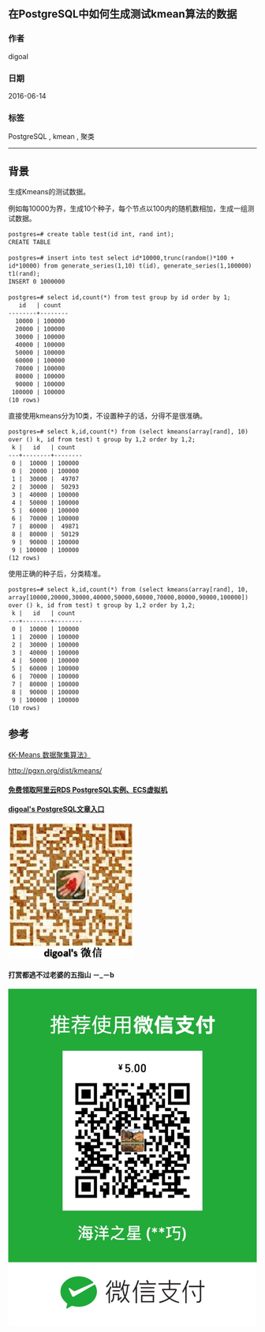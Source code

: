 ## 在PostgreSQL中如何生成测试kmean算法的数据  
                 
### 作者                  
digoal                 
                   
### 日期                   
2016-06-14               
                            
### 标签            
PostgreSQL , kmean , 聚类       
            
----            
             
## 背景          
  
生成Kmeans的测试数据。   
  
例如每10000为界，生成10个种子，每个节点以100内的随机数相加，生成一组测试数据。  
  
```  
postgres=# create table test(id int, rand int);  
CREATE TABLE  
  
postgres=# insert into test select id*10000,trunc(random()*100 + id*10000) from generate_series(1,10) t(id), generate_series(1,100000) t1(rand);  
INSERT 0 1000000  
  
postgres=# select id,count(*) from test group by id order by 1;  
   id   | count    
--------+--------  
  10000 | 100000  
  20000 | 100000  
  30000 | 100000  
  40000 | 100000  
  50000 | 100000  
  60000 | 100000  
  70000 | 100000  
  80000 | 100000  
  90000 | 100000  
 100000 | 100000  
(10 rows)  
```  
  
直接使用kmeans分为10类，不设置种子的话，分得不是很准确。  
  
```  
postgres=# select k,id,count(*) from (select kmeans(array[rand], 10) over () k, id from test) t group by 1,2 order by 1,2;  
 k |   id   | count    
---+--------+--------  
 0 |  10000 | 100000  
 0 |  20000 | 100000  
 1 |  30000 |  49707  
 2 |  30000 |  50293  
 3 |  40000 | 100000  
 4 |  50000 | 100000  
 5 |  60000 | 100000  
 6 |  70000 | 100000  
 7 |  80000 |  49871  
 8 |  80000 |  50129  
 9 |  90000 | 100000  
 9 | 100000 | 100000  
(12 rows)  
```  
  
使用正确的种子后，分类精准。  
  
```  
postgres=# select k,id,count(*) from (select kmeans(array[rand], 10, array[10000,20000,30000,40000,50000,60000,70000,80000,90000,100000]) over () k, id from test) t group by 1,2 order by 1,2;  
 k |   id   | count    
---+--------+--------  
 0 |  10000 | 100000  
 1 |  20000 | 100000  
 2 |  30000 | 100000  
 3 |  40000 | 100000  
 4 |  50000 | 100000  
 5 |  60000 | 100000  
 6 |  70000 | 100000  
 7 |  80000 | 100000  
 8 |  90000 | 100000  
 9 | 100000 | 100000  
(10 rows)  
```  
  
## 参考   
  
[《K-Means 数据聚集算法》](../201508/20150817_01.md)    
  
http://pgxn.org/dist/kmeans/  
  
  
  
  
  
  
  
  
  
  
  
  
  
  
#### [免费领取阿里云RDS PostgreSQL实例、ECS虚拟机](https://free.aliyun.com/ "57258f76c37864c6e6d23383d05714ea")
  
  
#### [digoal's PostgreSQL文章入口](https://github.com/digoal/blog/blob/master/README.md "22709685feb7cab07d30f30387f0a9ae")
  
  
![digoal's weixin](../pic/digoal_weixin.jpg "f7ad92eeba24523fd47a6e1a0e691b59")
  
  
  
  
  
  
#### 打赏都逃不过老婆的五指山 －_－b  
![wife's weixin ds](../pic/wife_weixin_ds.jpg "acd5cce1a143ef1d6931b1956457bc9f")
  
